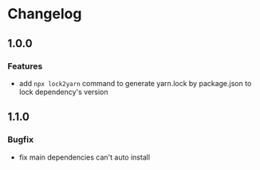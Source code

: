 # Changelog

## 1.0.0

### Features
- add `npx lock2yarn` command to generate yarn.lock by package.json to lock dependency's version

## 1.1.0

### Bugfix
- fix main dependencies can't auto install
